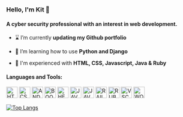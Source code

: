 <h3 align="left">Hello, I'm Kit 👋</h3>
<h4 align="left">A cyber security professional with an interest in web development.</h4>


- ⌛ I’m currently **updating my Github portfolio**

- 🌱 I’m learning how to use **Python and Django**

- 💬 I'm experienced with **HTML, CSS, Javascript, Java & Ruby**

<h4 align="left">Languages and Tools:</h4>

<p align="left"> 
  	<img src="https://cdn.jsdelivr.net/gh/devicons/devicon/icons/html5/html5-original.svg" alt="HTML5" width="30" height="30" />
  	<img src="https://cdn.jsdelivr.net/gh/devicons/devicon/icons/css3/css3-original.svg" alt="CSS3" width="30" height="30" />
	<img src="https://cdn.jsdelivr.net/gh/devicons/devicon/icons/android/android-original.svg" alt="ANDROID" width="30" height="30" />
 	<img src="https://cdn.jsdelivr.net/gh/devicons/devicon/icons/bootstrap/bootstrap-original.svg" alt="BOOTSTRAP" width="30" height="30" />
	<img src="https://cdn.jsdelivr.net/gh/devicons/devicon/icons/heroku/heroku-original.svg" alt="HEROKU" width="30" height="30" />
	<img src="https://cdn.jsdelivr.net/gh/devicons/devicon/icons/javascript/javascript-original.svg" alt="JAVASCRIPT" width="30" height="30" />
	<img src="https://cdn.jsdelivr.net/gh/devicons/devicon/icons/java/java-original.svg" alt="JAVA" width="30" height="30" />
	<img src="https://cdn.jsdelivr.net/gh/devicons/devicon/icons/rails/rails-original-wordmark.svg" alt="RAILS" width="30" height="30" />
	<img src="https://cdn.jsdelivr.net/gh/devicons/devicon/icons/ruby/ruby-original.svg" alt="RUBY" width="30" height="30" />
	<img src="https://cdn.jsdelivr.net/gh/devicons/devicon/icons/vscode/vscode-original.svg" alt="VSCODE" width="30" height="30" />
	<img src="https://cdn.jsdelivr.net/gh/devicons/devicon/icons/wordpress/wordpress-original.svg" alt="WORDPRESS" width="30" height="30" />          
</p>


<!-- ![Anurag's GitHub stats](https://github-readme-stats.vercel.app/api?username=cogwheel8699&show_icons=true&theme=dracula&count_private=true&hide=stars&line_height=24)	 -->
[![Top Langs](https://github-readme-stats.vercel.app/api/top-langs/?username=kitl000&layout=compact&theme=dracula&card_width=445)](https://github.com/anuraghazra/github-readme-stats)
